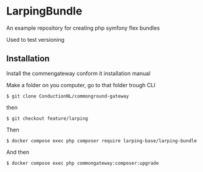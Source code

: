# LarpingBundle
An example repository for creating php symfony flex bundles

Used to test versioning

## Installation

Install the commengateway conform it installation manual

Make a folder on you computer, go to that folder trough CLI

```cli
$ git clone ConductionNL/commonground-gateway
```

then

```cli
$ git checkout feature/larping
```

Then 

```cli
$ docker compose exec php composer require larping-base/larping-bundle
```

And then

```cli
$ docker compose exec php commongateway:composer:upgrade
```
